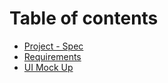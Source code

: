 # Table of contents

* [Project - Spec](README.md)
* [Requirements](requirements.md)
* [UI Mock Up](ui-mock-up.md)
